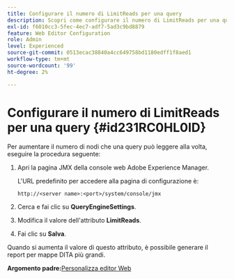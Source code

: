 ```yaml
---
title: Configurare il numero di LimitReads per una query
description: Scopri come configurare il numero di LimitReads per una query
exl-id: f6010cc3-5fec-4ec7-adf7-5ad3c9bd8879
feature: Web Editor Configuration
role: Admin
level: Experienced
source-git-commit: 0513ecac38840a4cc649758bd1180edff1f8aed1
workflow-type: tm+mt
source-wordcount: '99'
ht-degree: 2%

---
```


# Configurare il numero di LimitReads per una query {#id231RC0HL0ID}

Per aumentare il numero di nodi che una query può leggere alla volta, eseguire la procedura seguente:

1. Apri la pagina JMX della console web Adobe Experience Manager.

   L&#39;URL predefinito per accedere alla pagina di configurazione è:

   ```http
   http://<server name>:<port>/system/console/jmx
   ```

1. Cerca e fai clic su **QueryEngineSettings**.

1. Modifica il valore dell&#39;attributo **LimitReads**.

1. Fai clic su **Salva**.


Quando si aumenta il valore di questo attributo, è possibile generare il report per mappe DITA più grandi.

**Argomento padre:**&#x200B;[&#x200B; Personalizza editor Web](conf-web-editor.md)
